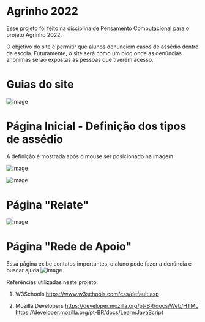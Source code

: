 
# Agrinho 2022

Esse projeto foi feito na disciplina de Pensamento Computacional para o projeto Agrinho 2022. 

O objetivo do site é permitir que alunos denunciem casos de assédio dentro da escola. 
Futuramente, o site será como um blog onde as denúncias anônimas serão expostas às pessoas que tiverem acesso. 

# Guias do site 

![image](https://user-images.githubusercontent.com/101815181/203921364-02904b1e-6f14-43f3-ba6d-bb1f2bca8fa0.png)

# Página Inicial - Definição dos tipos de assédio 
A definição é mostrada após o mouse ser posicionado na imagem 

![image](https://user-images.githubusercontent.com/101815181/203921658-5c7290b6-52bb-4a49-b833-8cc75268911e.png)

![image](https://user-images.githubusercontent.com/101815181/203921721-1cd37103-dfee-411b-bf11-e1f687be4938.png)

# Página "Relate" 
![image](https://user-images.githubusercontent.com/101815181/203921982-bf193612-cc16-4ee2-977a-ee690a120b0a.png)

# Página "Rede de Apoio" 
Essa página exibe contatos importantes, o aluno pode fazer a denúncia e buscar ajuda
![image](https://user-images.githubusercontent.com/101815181/203922210-9d8cc6cf-a3d0-4786-afb6-4955b7c6c291.png)


Referências utilizadas neste projeto:

1. W3Schools
https://www.w3schools.com/css/default.asp 

2. Mozilla Developers
https://developer.mozilla.org/pt-BR/docs/Web/HTML
https://developer.mozilla.org/pt-BR/docs/Learn/JavaScript 
